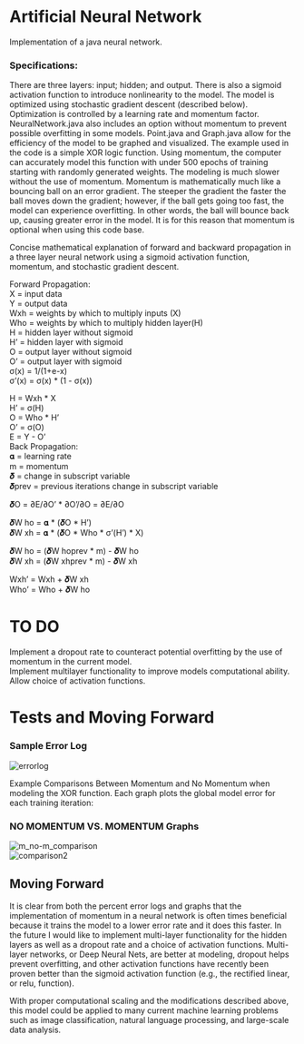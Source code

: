 # Artificial Neural Network
Implementation of a java neural network. 

### Specifications: 
There are three layers: input; hidden; and output. There is also a sigmoid activation function to introduce nonlinearity to the model. The model is optimized using stochastic gradient descent (described below). Optimization is controlled by a learning rate and momentum factor. NeuralNetwork.java also includes an option without momentum to prevent possible overfitting in some models. Point.java and Graph.java allow for the efficiency of the model to be graphed and visualized.
The example used in the code is a simple XOR logic function. Using momentum, the computer can accurately model this function with under 500 epochs of training starting with randomly generated weights. The modeling is much slower without the use of momentum.
Momentum is mathematically much like a bouncing ball on an error gradient. The steeper the gradient the faster the ball moves down the gradient; however, if the ball gets going too fast, the model can experience overfitting. In other words, the ball will bounce back up, causing greater error in the model. It is for this reason that momentum is optional when using this code base.  

Concise mathematical explanation of forward and backward propagation in a three layer neural network using a sigmoid activation function, momentum, and stochastic gradient descent.

Forward Propagation:<br />
X = input data<br />
Y = output data<br />
Wxh = weights by which to multiply inputs (X)<br />
Who = weights by which to multiply hidden layer(H) <br />
H = hidden layer without sigmoid<br />
H’ = hidden layer with sigmoid<br />
O = output layer without sigmoid<br />
O’ = output layer with sigmoid<br />
σ(x) = 1/(1+e-x)<br />
σ’(x) = σ(x) * (1 - σ(x))<br />

H = Wxh * X<br />
H’ = σ(H)<br />
O = Who * H’<br />
O’ = σ(O)<br />
E = Y - O’<br />
Back Propagation:<br />
𝛂 = learning rate<br />
m = momentum<br />
𝜹 = change in subscript variable<br />
𝜹prev = previous iterations change in subscript variable

𝜹O = ∂E/∂O’ * ∂O’/∂O = ∂E/∂O

𝜹W ho = 𝛂 * (𝜹O * H’)<br />
𝜹W xh = 𝛂 * (𝜹O * Who * σ’(H’) * X)<br />

𝜹W ho = (𝜹W hoprev * m) - 𝜹W ho<br />
𝜹W xh = (𝜹W xhprev * m) - 𝜹W xh<br />

Wxh’ = Wxh + 𝜹W xh<br />
Who’ = Who + 𝜹W ho






# TO DO
Implement a dropout rate to counteract potential overfitting by the use of momentum in the current model. <br />
Implement multilayer functionality to improve models computational ability. <br />
Allow choice of activation functions. <br />

# Tests and Moving Forward

### Sample Error Log

![errorlog](https://user-images.githubusercontent.com/22607081/34455159-8e26cc3c-ed3e-11e7-933e-c9793c7ea86c.JPG)

Example Comparisons Between Momentum and No Momentum when modeling the XOR function. Each graph plots the global model error for each training iteration:

### NO MOMENTUM VS. MOMENTUM Graphs
![m_no-m_comparison](https://user-images.githubusercontent.com/22607081/34455125-e3102f96-ed3d-11e7-98a1-e192b65f3aa8.JPG) <br />
![comparison2](https://user-images.githubusercontent.com/22607081/34455148-5836721c-ed3e-11e7-9fc6-7f5924da4514.JPG)

## Moving Forward

It is clear from both the percent error logs and graphs that the implementation of momentum in a neural network is often times beneficial because it trains the model to a lower error rate and it does this faster.
In the future I would like to implement multi-layer functionality for the hidden layers as well as a dropout rate and a choice of activation functions. Multi-layer networks, or Deep Neural Nets, are better at modeling, dropout helps prevent overfitting, and other activation functions have recently been proven better than the sigmoid activation function (e.g., the rectified linear, or relu, function).

With proper computational scaling and the modifications described above, this model could be applied to many current machine learning problems such as image classification, natural language processing, and large-scale data analysis. 

